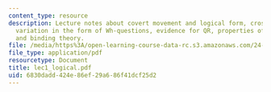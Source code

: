 ```yaml
---
content_type: resource
description: Lecture notes about covert movement and logical form, cross linguistic
  variation in the form of Wh-questions, evidence for QR, properties of movement,
  and binding theory.
file: /media/https%3A/open-learning-course-data-rc.s3.amazonaws.com/24-952-advanced-syntax-spring-2007/6830dadd424e86ef29a686f41dcf25d2_lec1_logical.pdf
file_type: application/pdf
resourcetype: Document
title: lec1_logical.pdf
uid: 6830dadd-424e-86ef-29a6-86f41dcf25d2
---
```

